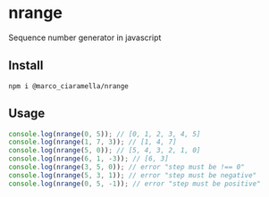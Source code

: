 # nrange
Sequence number generator in javascript
## Install
```
npm i @marco_ciaramella/nrange
```
## Usage
```javascript
console.log(nrange(0, 5)); // [0, 1, 2, 3, 4, 5]
console.log(nrange(1, 7, 3)); // [1, 4, 7]
console.log(nrange(5, 0)); // [5, 4, 3, 2, 1, 0]
console.log(nrange(6, 1, -3)); // [6, 3]
console.log(nrange(3, 5, 0)); // error "step must be !== 0"
console.log(nrange(5, 3, 1)); // error "step must be negative"
console.log(nrange(0, 5, -1)); // error "step must be positive"
```
